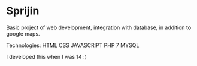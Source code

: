 # Sprijin

Basic project of web development, integration with database, in addition to google maps.

Technologies:
HTML
CSS
JAVASCRIPT
PHP 7
MYSQL

I developed this when I was 14 :)

